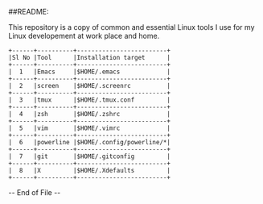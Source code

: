 ##README:

This repository is a copy of common and essential Linux tools I use for my Linux developement at work place and home.


	+------+----------+-------------------------+
	|Sl No |Tool      |Installation target      |
	+------+----------+-------------------------+
	|  1   |Emacs     |$HOME/.emacs             |
	+------+----------+-------------------------+
	|  2   |screen    |$HOME/.screenrc          |
	+------+----------+-------------------------+
	|  3   |tmux      |$HOME/.tmux.conf         |
	+------+----------+-------------------------+
	|  4   |zsh       |$HOME/.zshrc             |
	+------+----------+-------------------------+
	|  5   |vim       |$HOME/.vimrc             |
	+------+----------+-------------------------+
	|  6   |powerline |$HOME/.config/powerline/*|
	+------+----------+-------------------------+
	|  7   |git       |$HOME/.gitconfig         |
	+------+----------+-------------------------+
	|  8   |X         |$HOME/.Xdefaults         |
	+------+----------+-------------------------+

-- End of File --

